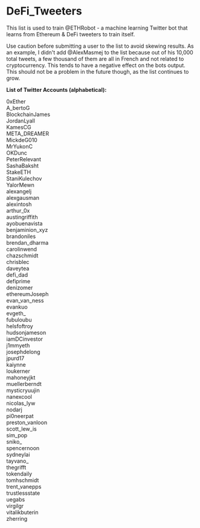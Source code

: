 # DeFi_Tweeters
This list is used to train @ETHRobot - a machine learning Twitter bot that learns from Ethereum &amp; DeFi tweeters to train itself.

Use caution before submitting a user to the list to avoid skewing results. As an example, I didn't add @AlexMasmej to the list because out of his 10,000 total tweets, a few thousand of them are all in French and not related to cryptocurrency. This tends to have a negative effect on the bots output. This should not be a problem in the future though, as the list continues to grow.

<b>List of Twitter Accounts (alphabetical):</b>

0xEther </br>
A_bertoG </br>
BlockchainJames </br>
JordanLyall </br>
KamesCG </br>
META_DREAMER </br>
MickdeG010 </br>
MrYukonC </br>
OKDunc </br>
PeterRelevant </br>
SashaBaksht </br>
StakeETH </br>
StaniKulechov </br>
YalorMewn </br>
alexangelj </br>
alexgausman </br>
alexintosh </br>
arthur_0x </br>
austingriffith </br>
ayobuenavista </br>
benjaminion_xyz </br>
brandoniles </br>
brendan_dharma </br>
carolinwend </br>
chazschmidt </br>
chrisblec </br>
daveytea </br>
defi_dad </br>
defiprime </br>
denizomer </br>
ethereumJoseph </br>
evan_van_ness </br>
evankuo </br>
evgeth_ </br>
fubuloubu </br>
helsfoftroy </br>
hudsonjameson </br>
iamDCinvestor </br>
j1mmyeth </br>
josephdelong </br>
jpurd17 </br>
kaiynne </br>
loukerner </br>
mahoneyjkt </br>
muellerberndt </br>
mysticryuujin </br>
nanexcool </br>
nicolas_lyw </br>
nodarj </br>
pi0neerpat </br>
preston_vanloon </br>
scott_lew_is </br>
sim_pop </br>
sniko_ </br>
spencernoon </br>
sydneylai </br>
tayvano_ </br>
thegrifft </br>
tokendaily </br>
tomhschmidt </br>
trent_vanepps </br>
trustlessstate </br>
uegabs </br>
virgilgr </br>
vitalikbuterin </br>
zherring
